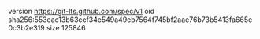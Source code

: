 version https://git-lfs.github.com/spec/v1
oid sha256:553eac13b63cef34e549a49eb7564f745bf2aae76b73b5413fa665e0c3b2e319
size 125846
